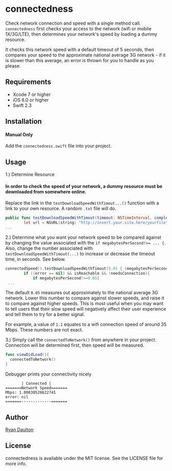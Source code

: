 # connectedness
Check network connection and speed with a single method call. ```connectedness``` first checks your access to the network (wifi or mobile 1X/3G/LTE), then determines your network's speed by loading a dummy resource. 

It checks this network speed with a default timeout of 5 seconds, then compares your speed to the approximate national average 3G network - if it is slower than this average, an error is thrown for you to handle as you please. 

## Requirements

* Xcode 7 or higher
* iOS 8.0 or higher
* Swift 2.3

## Installation

#### Manual Only

Add the ```connectedness.swift``` file into your project.

## Usage
1.) Determine Resource
#### In order to check the speed of your network, a dummy resource must be downloaded from somewhere online. 
Replace the link in the ```testDownloadSpeedWithTimout...()``` function with a link to your own resource. A random ```.txt``` file will do.
```swift
public func testDownloadSpeedWithTimout(timeout: NSTimeInterval, completionHandler:(megabytesPerSecond: Double?, error: NSError?) -> ()) {
        let url = NSURL(string: "http://insert.your.site.here/yourfile")!
...
```
2.) Determine what you want your network speed to be compared against by changing the value associated with the ```if megabytesPerSecond!>= ... {```. Also, change the number associated with ```testDownloadSpeedWithTimout(...)``` to increase or decrease the timeout time, in seconds. See below.
```swift
connectedSpeed().testDownloadSpeedWithTimout(5.0) { (megabytesPerSecond, error) -> () in
        if ((error == nil) && isReachable && !needsConnection){
            if megabytesPerSecond!>=0.05{
 ...
 ```
 The default ```0.05``` measures out approximately to the national average 3G network. Lower this number to compare against slower speeds, and raise it to compare against higher speeds. This is most useful when you may want to tell users that their slow speed will negatively affect their user experience and tell them to try for a better signal.
 
 For example, a value of ```1.1``` equates to a wifi connection speed of around 35 Mbps. These numbers are not exact.

3.) Simply call the ```connectedToNetwork()``` from anywhere in your project. Connection will be determined first, then speed will be measured.  

```swift
func viewDidLoad(){
  connectedToNetwork()
}
```
Debugger prints your connectivity nicely
```    
       | Connected |
=======Network Speed=======
Mbps: 1.00830526622741
error: nil
=======-------------=======
```
## Author

[Ryan Daulton](https://www.linkedin.com/in/ryan-daulton-744a8368)

## License

connectedness is available under the MIT license. See the LICENSE file for more info.

